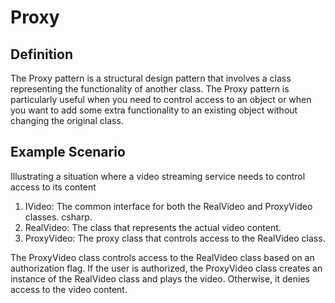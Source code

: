 # Proxy

## Definition

The Proxy pattern is a structural design pattern that involves a class representing the functionality of another class. The Proxy pattern is particularly useful when you need to control access to an object or when you want to add some extra functionality to an existing object without changing the original class.

## Example Scenario

Illustrating a situation where a video streaming service needs to control access to its content

1. IVideo: The common interface for both the RealVideo and ProxyVideo classes.
   csharp.
2. RealVideo: The class that represents the actual video content.
3. ProxyVideo: The proxy class that controls access to the RealVideo class.

The ProxyVideo class controls access to the RealVideo class based on an authorization flag. If the user is authorized, the ProxyVideo class creates an instance of the RealVideo class and plays the video. Otherwise, it denies access to the video content.